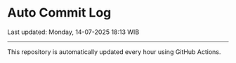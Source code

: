 # Auto Commit Log

Last updated: Monday, 14-07-2025 18:13 WIB

---

This repository is automatically updated every hour using GitHub Actions.
